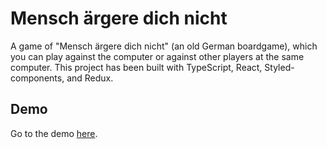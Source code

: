 # Mensch ärgere dich nicht

A game of "Mensch ärgere dich nicht" (an old German boardgame), which you can play against the computer or against other players at the same computer. This project has been built with TypeScript, React, Styled-components, and Redux.

## Demo

Go to the demo [here](https://mensch-aergere-dich-nicht.netlify.app/).
